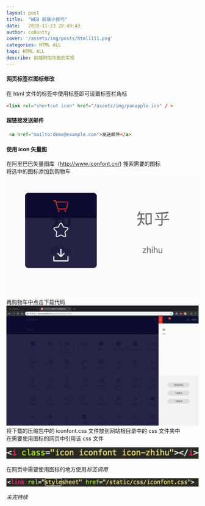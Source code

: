 ```yaml
---
layout: post
title:  "WEB 前端小技巧"
date:   2018-11-23 20:49:43 
author: co0ontty
cover: '/assets/img/posts/html1111.png'
categories: HTML ALL
tags: HTML ALL
describe: 前端附加功能的实现
---
```


#### 网页标签栏图标修改

在 html 文件的<head>标签中使用<link>标签即可设置标签栏角标

```html
<link rel="shortcut icon" href="/assets/img/panapple.ico" / >
```

#### 超链接发送邮件

```html
 <a href="mailto:demo@example.com">发送邮件</a>
```

#### 使用 icon 矢量图

在阿里巴巴矢量图库（http://www.iconfont.cn/) 搜索需要的图标  
将选中的图标添加到购物车
![avatar](/assets/img/posts/icon-1.png)  
再购物车中点击下载代码
![avatar](/assets/img/posts/icon-2.png) 
将下载的压缩包中的 iconfont.css 文件放到网站根目录中的 css 文件夹中  
在需要使用图标的网页中引用该 css 文件

![avatar](/assets/img/posts/icon-3.png) 

在网页中需要使用图标的地方使用<i>标签调用

![avatar](/assets/img/posts/icon-4.png) 

未完待续
